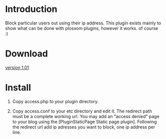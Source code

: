 Introduction
============

Block particular users out using their ip address. This plugin exists mainly to show what can be done with plosxom plugins, however it works. of course :)

Download
========

[version 1.01](http://plosxom.googlecode.com/files/access-1.01.zip)

Install
=======

1. Copy access.php to your plugin directory.

2. Copy access.conf to your etc directory and edit it. The redirect path must be a complete working url. You may add an "access denied" page to your blog using the [PluginStaticPage Static page plugin]. Following the redirect url add ip adresses you want to block, one ip address per line.
